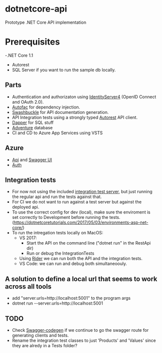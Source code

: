 # dotnetcore-api

Prototype .NET Core API implementation

# Prerequisites

-.NET Core 1.1
- Autorest
- SQL Server if you want to run the sample db locally.

## Parts

- Authentication and authorizaton using [IdentityServer4](https://github.com/IdentityServer/IdentityServer4) (OpenID Connect and OAuth 2.0).
- [Autofac](https://autofac.org/) for dependency injection.
- [Swashbuckle](https://github.com/domaindrivendev/Swashbuckle.AspNetCore) for API documentation generation.
- API Integration tests using a strongly typed [Autorest](https://github.com/Azure/AutoRest) API client.
- [Dapper]() for SQL stuff
- [Adventure]() database
- CI and CD to Azure App Services using VSTS

## Azure
- [Api](https://dotnetcore-api.azurewebsites.net/) and [Swagger UI](https://dotnetcore-api.azurewebsites.net/swagger/ui)
- [Auth](https://dotnetcore-auth.azurewebsites.net/)

## Integration tests
- For now not using the included [integration test server](https://docs.microsoft.com/en-us/aspnet/core/testing/integration-testing), but just running the regular api and run the tests against that.
- For CI we do not want to run against a test server but against the deployed api.
- To use the correct config for dev (local), make sure the enviroment is set correctly to Development before running the tests. (https://dotnetcoretutorials.com/2017/05/03/environments-asp-net-core/)
- To run the intregation tests locally on MacOS:
    - VS 2017: 
        - Start the API on the command line ("dotnet run" in the RestApi dir)
        - Run or debug the IntegrationTests
    - Using [Rider](https://www.jetbrains.com/rider/) we can run both the API and the integration tests.
    - VS Code: we can run and debug both simultaneoouly.

## A solution to define a local url that seems to work across all tools
- add "server.urls=http://localhost:5001" to the program args
- dotnet run --server.urls=http://localhost:5001

## TODO
- Check [Swagger-codegen](https://github.com/swagger-api/swagger-codegen) if we continue to go the swagger route for generating clients and tests.
- Rename the integration test classes to just 'Products' and 'Values' since they are alredy in a Tests folder?

    



    